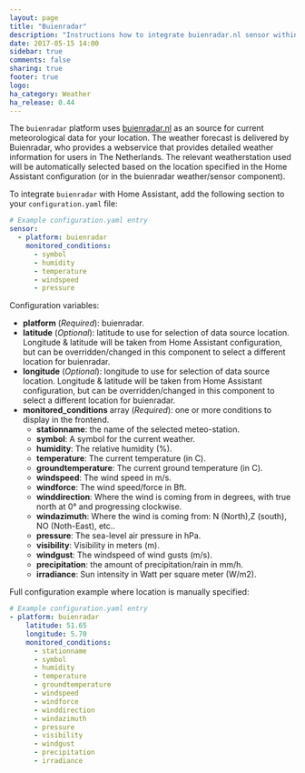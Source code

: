 ```yaml
---
layout: page
title: "Buienradar"
description: "Instructions how to integrate buienradar.nl sensor within Home Assistant."
date: 2017-05-15 14:00
sidebar: true
comments: false
sharing: true
footer: true
logo: 
ha_category: Weather
ha_release: 0.44
---
```



The `buienradar` platform uses [buienradar.nl](http://buienradar.nl/) as an source for current meteorological data for your location. The 
weather forecast is delivered by Buienradar, who provides a webservice that provides detailed weather information for users in The Netherlands.
The relevant weatherstation used will be automatically selected based on the location specified in the Home Assistant configuration (or in the buienradar weather/sensor component).

To integrate `buienradar` with Home Assistant, add the following section to your `configuration.yaml` file:

```yaml
# Example configuration.yaml entry
sensor:
  - platform: buienradar
    monitored_conditions:
      - symbol
      - humidity
      - temperature
      - windspeed
      - pressure
```

Configuration variables:

- **platform**  (*Required*): buienradar.
- **latitude**  (*Optional*): latitude to use for selection of data source location. Longitude & latitude will be taken from Home Assistant configuration, but can be overridden/changed in this component to select a different location for buienradar.
- **longitude** (*Optional*): longitude to use for selection of data source location. Longitude & latitude will be taken from Home Assistant configuration, but can be overridden/changed in this component to select a different location for buienradar.
- **monitored_conditions** array (*Required*): one or more conditions to display in the frontend.
  - **stationname**: the name of the selected meteo-station.
  - **symbol**: A symbol for the current weather.
  - **humidity**: The relative humidity (%).
  - **temperature**: The current temperature (in C).
  - **groundtemperature**: The current ground temperature (in C).
  - **windspeed**: The wind speed in m/s.
  - **windforce**: The wind speed/force in Bft.
  - **winddirection**: Where the wind is coming from in degrees, with true north at 0° and progressing clockwise.
  - **windazimuth**: Where the wind is coming from: N (North),Z (south), NO (Noth-East), etc..
  - **pressure**: The sea-level air pressure in hPa.
  - **visibility**: Visibility in meters (m).
  - **windgust**: The windspeed of wind gusts (m/s).
  - **precipitation**: the amount of precipitation/rain in mm/h.
  - **irradiance**: Sun intensity in Watt per square meter (W/m2).

Full configuration example where location is manually specified:

```yaml
# Example configuration.yaml entry
- platform: buienradar
    latitude: 51.65
    longitude: 5.70
    monitored_conditions:
      - stationname
      - symbol
      - humidity
      - temperature
      - groundtemperature
      - windspeed
      - windforce
      - winddirection
      - windazimuth
      - pressure
      - visibility
      - windgust
      - precipitation
      - irradiance
```
  
